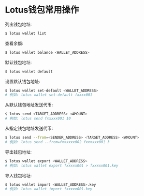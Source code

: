 # Lotus钱包常用操作

列出钱包地址:
```sh
$ lotus wallet list
```

查看余额:
```sh
$ lotus wallet balance <WALLET_ADDRESS>
```

默认钱包地址:
```sh
$ lotus wallet default
```

设置默认钱包地址:
```sh
$ lotus wallet set-default <WALLET_ADDRESS>
# 例如: lotus wallet set-default fxxxx001
```

从默认钱包地址发送代币:
```sh
$ lotus send <TARGET_ADDRESS> <AMOUNT>
# 例如: lotus send fxxxxx001 10
```

从指定钱包地址发送代币:
```sh
$ lotus send --from=<SENDER_ADDRESS> <TARGET_ADDRESS> <AMOUNT>
# 例如: lotus send --from=fxxxxxx002 fxxxxxx001 3
```

导出钱包地址:
```sh
$ lotus wallet export <WALLET_ADDRESS>
# 例如: lotus wallet export fxxxxx001 > fxxxxx001.key
```

导入钱包地址:
```sh
$ lotus wallet import <WALLET_ADDRESS>.key
# 例如: lotus wallet import fxxxxx001.key
```